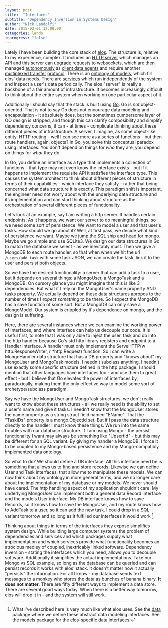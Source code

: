 ```yaml
---
layout: post
title:  "Interfaces"
subtitle: "Dependency Inversion in Systems Design"
author: "Nick Landolfi"
date: 2015-02-01 12:00:00
categories: lando
inprogress: "false"
---
```


Lately I have been building the core stack of [elos](https://github.com/elos/server). The structure is, relative to my experience, complex. It includes an [HTTP server](https://github.com/elos/server/blob/master/config/server.go) which manages an [API](https://github.com/elos/server/blob/master/config/routes.go) and this server [can upgrade](https://github.com/elos/server/blob/master/conn/web_socket.go) requests to websockets, which are then managed [autonomously](https://github.com/elos/autonomous) as [client data agents](https://github.com/elos/server/blob/master/agents/client_data.go) and require another [multiplexed transfer](https://github.com/elos/server/tree/master/transfer) [protocol](https://github.com/elos/documentation/blob/master/data/transfer/protocol.md). There is an [ontology of models](https://github.com/elos/server/tree/master/models), which fill elos' data needs. There are [services](https://github.com/elos/server/blob/master/config/services.go) which run independently of the system and inspect a user's data periodically. The elos "server" is really a backbone of a fair amount of infrastructure. It becomes increasingly difficult to think about the entire system when working on one particular aspect of it.

Additionally I should say that the stack is built using [Go](https://golang.org). Go is _not_ object-oriented. That is not to say Go does not encourage data modeling and encapsulation - it absolutely does, but the sometimes cumbersome layer of OO design is stripped, and though this can clarify composibility and simplify dependency concerns, it can - at times - complicate thinking about these different pieces of infrastructure. A server, I imagine, as some object-like entity. HTTP routing - well I can see more as a series of functions - but then route handlers, again, objects? In Go, you solve this conceptual paradox using interfaces. You don't depend on things for _who_ they are, you depend on things for _what_ they do.

In Go, you define an interface as a type that implements a collection of functions - that type may not even know the interface exists - but if it happens to implement the requisite API it satisfies the interface type. This causes the system architect to think about different pieces of structure in terms of their capabilities - which interface they satisfy - rather that being concerned what data structure it is exactly. This paradigm shift is important, the engineer need not worry about with the underlying data structure and its implementation and can start thinking about structure as the orchestration of several different pieces of functionality.

Let's look at an example, say I am writing a http server. It handles certain endpoints. As it happens, we want our server to do meaningful things, so we need some sort of persistence. We want to model a user and that user's tasks. How should we go about it? Well, at first pass, we decide what kind of persistence we want. Maybe we jump the SQL ship and head for mongo. Maybe we go simple and use SQLite3. We design our data structures in Go to match the database we select - as we inevitably must. Then we give a MongoDB to each route handler, so that when when we hit the url `/users/add_task` with some task JSON, we can create the task, link it to the user and persist both objects.

So we have the desired functionality: a server that can add a task to a user, but it depends on several things: a MongoUser, a MongoTask and a MongoDB. On cursory glance you might imagine that this is like 3 dependencies. But what if I rely on the MongoUser's name property AND tasks property. We actually depend on these data structures apropos to the number of times I _expect something_ to be there. So I expect the MongoDB has a save function of some sort. But a MongoDB can only save a MongoModel. Our system is crippled by it's dependence on mongo, and the design is suffering.

Here, there are several instances where we can examine the working power of interfaces, and where interface can help us decouple our code. It is useful first, to note that I was only able to inject the user, task and db into the http handler because Go's std http library registers and endpoint to a Handler interface. A handler must only implement the ServeHTTP(w http.ResponseWriter, r *http.Request) function. So I can write a MongoHandler data structure that has a DB property and "knows about" my MongoUser and MongoTask models. I needn't subclass anything. I needn't use exactly some specific structure defined in the http package. I should mention that other languages have interfaces too - and use them to great effect - but I believe that Go elevates the power of interfaces by, paradoxically, making them the only effective way to model some sort of archetype/subclass paradigm.

Say we have the MongoUser and MongoTask structures, we don't really want to know about these structures - all we really need is the ability to set a user's name and give it tasks. I needn't know that the MongoUser stores the name property as a string struct field named "EName". That the "TaskIDs" property is a mongo.ObjectId set. But if I pass the data structure directly to the handler I must know these things. We run into the same troubles with our database structure. If I am using Mongo - the persist functionality I want may always be something like "UpsertId" - but this may be different for an SQL variant. By giving my handler a MongoDB, I force it to be coupled to my Mongo-based persistence and my Mongo-compatibly implemented data ontology.

So what to do? We should define a DB interface. All this interface need be is something that allows us to find and store records. Likewise we can define User and Task interfaces, that allow me to manipulate these models. We can now think about my ontology in more general terms, and we no longer care about the implementation of my database or my models. We never should have cared. The http handling aspect of my application shouldn't care. My underlying MongoUser can implement both a general data.Record interface and the models.User interface. My DB interface knows how to save Records, so it knows how to save the MongoUser, and my route knows how to AddTask to a user, so it can add the new task. I could drop in a SQL variant tomorrow and so long as it fulfilled our interfaces it would work [^1].

Thinking about things in terms of the interfaces they expose simplifies system design. While building large computer systems the problem of dependencies and services and which packages supply what implementation and which services provide what functionality becomes an atrocious medley of coupled, inextricably linked software. Dependency inversion - stating the interfaces which you need, allows you to decouple software. Additionally it simplifies the actual implementations. Take our Mongo vs SQL example, so long as the database can be queried and can persist records it works with elos' stack. It doesn't matter how it actually "persists" the information. For all I know - my database sends text messages to a monkey who stores the data as bunches of banana binary. **It does not matter**. There are fifty different ways to implement a data store. There are several good ways today. When there is a better way tomorrow, elos will drop it in - and the system will still work.

[^1]: What I've described here is very much like what elos uses. See the [data](https://github.com/elos/data) package where we define these abstract data modeling interfaces. See the [models](https://github.com/elos/server/tree/master/models) package for the elos-specific data interfaces.
